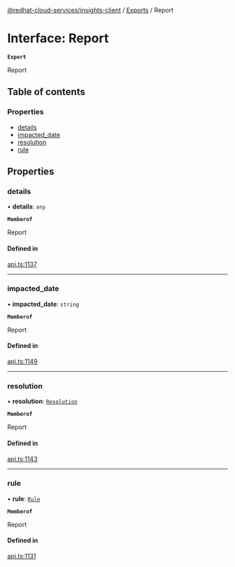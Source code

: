 [@redhat-cloud-services/insights-client](../README.md) / [Exports](../modules.md) / Report

# Interface: Report

**`Export`**

Report

## Table of contents

### Properties

- [details](Report.md#details)
- [impacted\_date](Report.md#impacted_date)
- [resolution](Report.md#resolution)
- [rule](Report.md#rule)

## Properties

### details

• **details**: `any`

**`Memberof`**

Report

#### Defined in

[api.ts:1137](https://github.com/RedHatInsights/javascript-clients/blob/main/packages/insights/api.ts#L1137)

___

### impacted\_date

• **impacted\_date**: `string`

**`Memberof`**

Report

#### Defined in

[api.ts:1149](https://github.com/RedHatInsights/javascript-clients/blob/main/packages/insights/api.ts#L1149)

___

### resolution

• **resolution**: [`Resolution`](Resolution.md)

**`Memberof`**

Report

#### Defined in

[api.ts:1143](https://github.com/RedHatInsights/javascript-clients/blob/main/packages/insights/api.ts#L1143)

___

### rule

• **rule**: [`Rule`](Rule.md)

**`Memberof`**

Report

#### Defined in

[api.ts:1131](https://github.com/RedHatInsights/javascript-clients/blob/main/packages/insights/api.ts#L1131)

